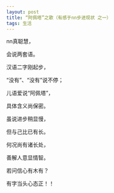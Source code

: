 ```yaml
---
layout: post
title: “阿佩塔”之歌（有感于nn步进现状 之一）
tags: 生活
---
```


nn真聪慧，

会说两套语。

汉语二字刚起步，

“没有”、“没有”说不停；

儿语爱说“阿佩塔”，

具体含义尚保密。

虽说进步稍显慢，

但与己比已有长。

何况尚有诸长处，

善解人意显情智。

若问信心有木有？

有字当头心态正！！

